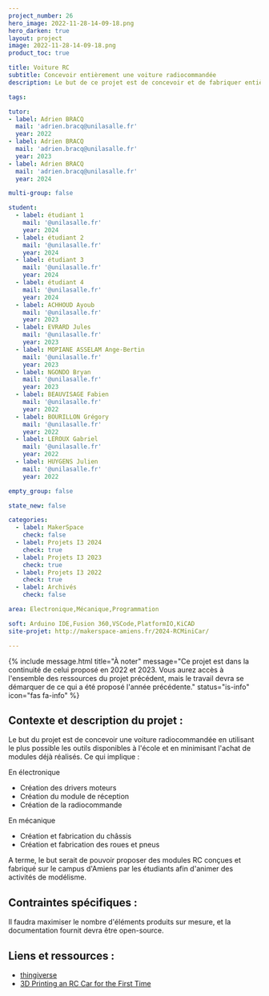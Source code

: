 ```yaml
---
project_number: 26
hero_image: 2022-11-28-14-09-18.png
hero_darken: true
layout: project
image: 2022-11-28-14-09-18.png
product_toc: true

title: Voiture RC 
subtitle: Concevoir entièrement une voiture radiocommandée
description: Le but de ce projet est de concevoir et de fabriquer entièrement une voiture radiocommandée dans le Makerspace. 

tags: 

tutor:
- label: Adrien BRACQ
  mail: 'adrien.bracq@unilasalle.fr'
  year: 2022
- label: Adrien BRACQ
  mail: 'adrien.bracq@unilasalle.fr'
  year: 2023
- label: Adrien BRACQ
  mail: 'adrien.bracq@unilasalle.fr'
  year: 2024

multi-group: false

student:
  - label: étudiant 1
    mail: '@unilasalle.fr'
    year: 2024
  - label: étudiant 2
    mail: '@unilasalle.fr'
    year: 2024
  - label: étudiant 3
    mail: '@unilasalle.fr'
    year: 2024
  - label: étudiant 4
    mail: '@unilasalle.fr'
    year: 2024
  - label: ACHHOUD Ayoub 
    mail: '@unilasalle.fr'
    year: 2023
  - label: EVRARD Jules 
    mail: '@unilasalle.fr'
    year: 2023
  - label: MOPIANE ASSELAM Ange-Bertin 
    mail: '@unilasalle.fr'
    year: 2023
  - label: NGONDO Bryan 
    mail: '@unilasalle.fr'
    year: 2023
  - label: BEAUVISAGE Fabien
    mail: '@unilasalle.fr'
    year: 2022
  - label: BOURILLON Grégory
    mail: '@unilasalle.fr'
    year: 2022
  - label: LEROUX Gabriel
    mail: '@unilasalle.fr'
    year: 2022
  - label: HUYGENS Julien
    mail: '@unilasalle.fr'
    year: 2022

empty_group: false

state_new: false

categories:
  - label: MakerSpace
    check: false
  - label: Projets I3 2024
    check: true
  - label: Projets I3 2023
    check: true
  - label: Projets I3 2022
    check: true
  - label: Archivés
    check: false

area: Electronique,Mécanique,Programmation

soft: Arduino IDE,Fusion 360,VSCode,PlatformIO,KiCAD
site-projet: http://makerspace-amiens.fr/2024-RCMiniCar/

---
```


{% 
include message.html 
title="À noter" 
message="Ce projet est dans la continuité de celui proposé en 2022 et 2023. Vous aurez accès à l'ensemble des ressources du projet précédent, mais le travail devra se démarquer de ce qui a été proposé l'année précédente."
status="is-info" 
icon="fas fa-info" 
%}

## Contexte et description du projet  :

Le but du projet est de concevoir une voiture radiocommandée en utilisant le plus possible les outils disponibles à l'école et en minimisant l'achat de modules déjà réalisés. Ce qui implique :

En électronique 
- Création des drivers moteurs
- Création du module de réception
- Création de la radiocommande

En mécanique 
- Création et fabrication du châssis
- Création et fabrication des roues et pneus

A terme, le but serait de pouvoir proposer des modules RC conçues et fabriqué sur le campus d'Amiens par les étudiants afin d'animer des activités de modélisme.

## Contraintes spécifiques :

Il faudra maximiser le nombre d'éléments produits sur mesure, et la documentation fournit devra être open-source.

## Liens et ressources :

- [thingiverse](https://www.thingiverse.com/thing:2653508)
- [3D Printing an RC Car for the First Time](https://www.youtube.com/watch?v=8MLCOW4ptQk)
